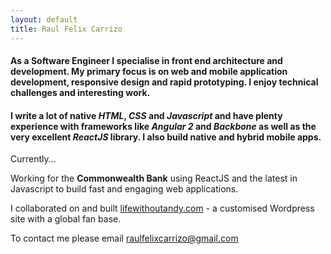 ```yaml
---
layout: default
title: Raul Felix Carrizo
---
```


#### As a Software Engineer I specialise in front end architecture and development. My primary focus is on web and mobile application development, responsive design and rapid prototyping. I enjoy technical challenges and interesting work. 

#### I write a lot of native *HTML*, *CSS* and *Javascript* and have plenty experience with frameworks like *Angular 2* and *Backbone* as well as the very excellent *ReactJS* library. I also build native and hybrid mobile apps.

Currently... 

Working for the **Commonwealth Bank** using ReactJS and the latest in Javascript to build fast and engaging web applications.

I collaborated on and built [lifewithoutandy.com](http://lifewithoutandy.com) - a customised Wordpress site with a global fan base.

To contact me please email [raulfelixcarrizo@gmail.com](mailto:raulfelixcarrizo@gmail.com)